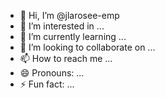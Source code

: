 - 👋 Hi, I’m @jlarosee-emp
- 👀 I’m interested in ...
- 🌱 I’m currently learning ...
- 💞️ I’m looking to collaborate on ...
- 📫 How to reach me ...
- 😄 Pronouns: ...
- ⚡ Fun fact: ...

<!---
jlarosee-emp/jlarosee-emp is a ✨ special ✨ repository because its `README.md` (this file) appears on your GitHub profile.
You can click the Preview link to take a look at your changes.
--->
